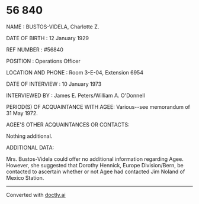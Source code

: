 # 56 840

NAME : BUSTOS-VIDELA, Charlotte Z.

DATE OF BIRTH : 12 January 1929

REF NUMBER : #56840

POSITION : Operations Officer

LOCATION AND PHONE : Room 3-E-04, Extension 6954

DATE OF INTERVIEW : 10 January 1973

INTERVIEWED BY : James E. Peters/William A. O'Donnell

PERIOD(S) OF ACQUAINTANCE WITH AGEE: Various--see memorandum of 31 May 1972.

AGEE'S OTHER ACQUAINTANCES OR CONTACTS:

Nothing additional.

ADDITIONAL DATA:

Mrs. Bustos-Videla could offer no additional information regarding Agee. However, she suggested that Dorothy Hennick, Europe Division/Bern, be contacted to ascertain whether or not Agee had contacted Jim Noland of Mexico Station.


---
Converted with [doctly.ai](https://doctly.ai)